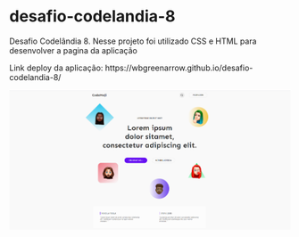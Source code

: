 # desafio-codelandia-8
Desafio Codelândia 8. Nesse projeto foi utilizado CSS e HTML para desenvolver a pagina da aplicação

<p>Link deploy da aplicação: https://wbgreenarrow.github.io/desafio-codelandia-8/</p>

<p align="center">
  <img src="https://github.com/WBGreenArrow/desafio-codelandia-8/blob/main/Captura%20de%20Tela%20(11).png" width="1000" title="hover text">

</p>


